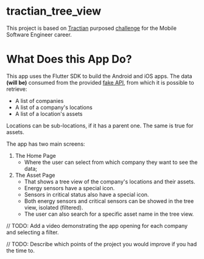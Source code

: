 # tractian_tree_view

This project is based on [Tractian](https://tractian.com/) purposed [challenge](https://github.com/tractian/challenges/blob/main/mobile/README.md) for the Mobile Software Engineer career.

# What Does this App Do?

This app uses the Flutter SDK to build the Android and iOS apps. The data **(will be)** consumed from the provided [fake API](https://fake-api.tractian.com/), from which it is possible to retrieve:

- A list of companies
- A list of a company's locations
- A list of a location's assets

Locations can be sub-locations, if it has a parent one. The same is true for assets.

The app has two main screens:
1. The Home Page
    - Where the user can select from which company they want to see the data;
2. The Asset Page
    - That shows a tree view of the company's locations and their assets.
    - Energy sensors have a special icon.
    - Sensors in critical status also have a special icon.
    - Both energy sensors and critical sensors can be showed in the tree view, isolated (filtered).
    - The user can also search for a specific asset name in the tree view.

// TODO: Add a video demonstrating the app opening for each company and selecting a filter.

// TODO: Describe which points of the project you would improve if you had the time to.